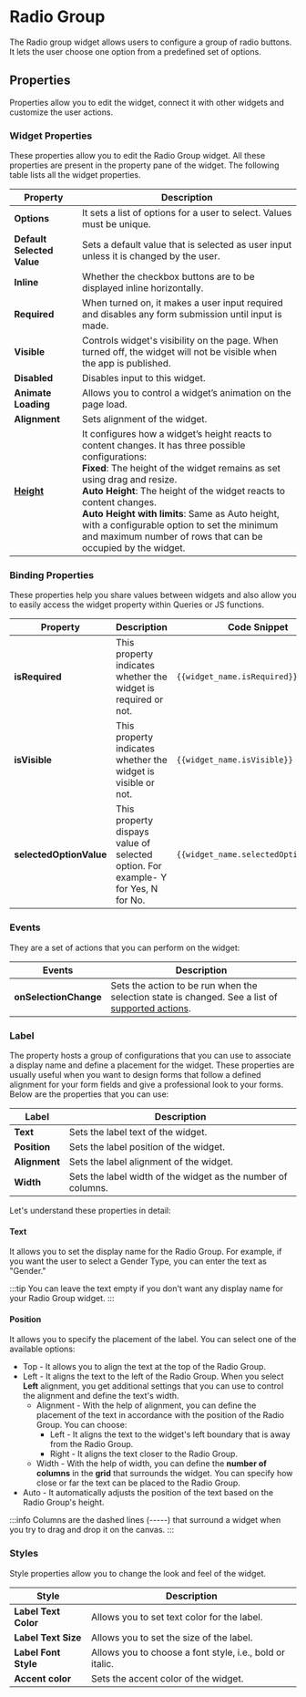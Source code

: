# Radio Group

The Radio group widget allows users to configure a group of radio buttons. It lets the user choose one option from a predefined set of options.

<VideoEmbed host="youtube" videoId="ZQ3CKFx3cbM" title="How to use Radio Group Widget" caption="How to use Radio Group Widget"/>

## Properties

Properties allow you to edit the widget, connect it with other widgets and customize the user actions.

### Widget Properties

These properties allow you to edit the Radio Group widget. All these properties are present in the property pane of the widget. The following table lists all the widget properties.

| Property                   | Description                                                                                                          |
| -------------------------- | -------------------------------------------------------------------------------------------------------------------- |
| **Options**                | It sets a list of options for a user to select. Values must be unique.                                               |
| **Default Selected Value** | Sets a default value that is selected as user input unless it is changed by the user.                                |
| **Inline**                 | Whether the checkbox buttons are to be displayed inline horizontally.                                                |
| **Required**               | When turned on, it makes a user input required and disables any form submission until input is made.                 |
| **Visible**                | Controls widget's visibility on the page. When turned off, the widget will not be visible when the app is published. |
| **Disabled**               | Disables input to this widget.                                                                                       |
| **Animate Loading**        | Allows you to control a widget’s animation on the page load.                                                         |
| **Alignment**              | Sets alignment of the widget.                                                                                        |
| [**Height**](./README.md#height)        | It configures how a widget’s height reacts to content changes. It has three possible configurations:<br/>**Fixed**: The height of the widget remains as set using drag and resize.<br/>**Auto Height**: The height of the widget reacts to content changes.<br/>  **Auto Height with limits**: Same as Auto height, with a configurable option to set the minimum and maximum number of rows that can be occupied by the widget.                                      |

### Binding Properties

These properties help you share values between widgets and also allow you to easily access the widget property within Queries or JS functions.

| Property                | Description                                                                       | Code Snippet                          |
| ----------------------- | --------------------------------------------------------------------------------- | ------------------------------------- |
| **isRequired**          | This property indicates whether the widget is required or not.                    | `{{widget_name.isRequired}}`          |
| **isVisible**           | This property indicates whether the widget is visible or not.                     | `{{widget_name.isVisible}}`           |
| **selectedOptionValue** | This property dispays value of selected option. For example- Y for Yes, N for No. | `{{widget_name.selectedOptionValue}}` |

### Events

They are a set of actions that you can perform on the widget:

| Events                | Description                                                                                                                              |
| --------------------- | ---------------------------------------------------------------------------------------------------------------------------------------- |
| **onSelectionChange** | Sets the action to be run when the selection state is changed. See a list of [supported actions](../appsmith-framework/widget-actions/). |

### Label

The property hosts a group of configurations that you can use to associate a display name and define a placement for the widget. These properties are usually useful when you want to design forms that follow a defined alignment for your form fields and give a professional look to your forms. Below are the properties that you can use:

| Label         | Description                                                  |
| ------------- | ------------------------------------------------------------ |
| **Text**      | Sets the label text of the widget.                           |
| **Position**  | Sets the label position of the widget.                       |
| **Alignment** | Sets the label alignment of the widget.                      |
| **Width**     | Sets the label width of the widget as the number of columns. |

Let's understand these properties in detail:

#### **Text**

It allows you to set the display name for the Radio Group. For example, if you want the user to select a Gender Type, you can enter the text as "Gender."

:::tip
You can leave the text empty if you don't want any display name for your Radio Group widget.
:::

#### **Position**

It allows you to specify the placement of the label. You can select one of the available options:

* Top - It allows you to align the text at the top of the Radio Group.
* Left - It aligns the text to the left of the Radio Group. When you select **Left** alignment, you get additional settings that you can use to control the alignment and define the text's width.
  * Alignment - With the help of alignment, you can define the placement of the text in accordance with the position of the Radio Group. You can choose:
    * Left - It aligns the text to the widget's left boundary that is away from the Radio Group.
    * Right - It aligns the text closer to the Radio Group.
  * Width - With the help of width, you can define the **number of columns** in the **grid** that surrounds the widget. You can specify how close or far the text can be placed to the Radio Group.
* Auto - It automatically adjusts the position of the text based on the Radio Group's height.

:::info
Columns are the dashed lines (-----) that surround a widget when you try to drag and drop it on the canvas.
:::

<VideoEmbed host="youtube" videoId="yhsTdLgmi0c" title="How to set the label properties" caption="How to set the label properties"/>

### Styles

Style properties allow you to change the look and feel of the widget.

| Style                | Description                                              |
| -------------------- | -------------------------------------------------------- |
| **Label Text Color** | Allows you to set text color for the label.              |
| **Label Text Size**  | Allows you to set the size of the label.                 |
| **Label Font Style** | Allows you to choose a font style, i.e., bold or italic. |
| **Accent color**     | Sets the accent color of the widget.                     |
